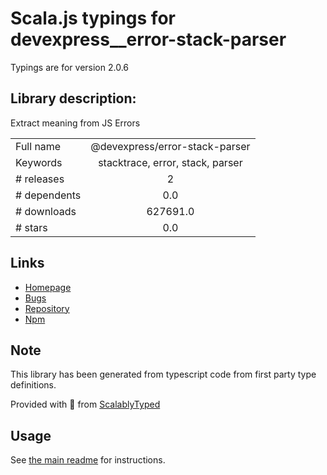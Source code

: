 
# Scala.js typings for devexpress__error-stack-parser

Typings are for version 2.0.6

## Library description:
Extract meaning from JS Errors

|                    |                 |
| ------------------ | :-------------: |
| Full name          | @devexpress/error-stack-parser |
| Keywords           | stacktrace, error, stack, parser |
| # releases         | 2 |
| # dependents       | 0.0 |
| # downloads        | 627691.0 |
| # stars            | 0.0 |

## Links
- [Homepage](https://www.stacktracejs.com)
- [Bugs](https://github.com/stacktracejs/error-stack-parser/issues)
- [Repository](https://github.com/DevExpress/error-stack-parser)
- [Npm](https://www.npmjs.com/package/%40devexpress%2Ferror-stack-parser)
    


## Note
This library has been generated from typescript code from first party type definitions.

Provided with :purple_heart: from [ScalablyTyped](https://github.com/oyvindberg/ScalablyTyped)

## Usage
See [the main readme](../../readme.md) for instructions.


